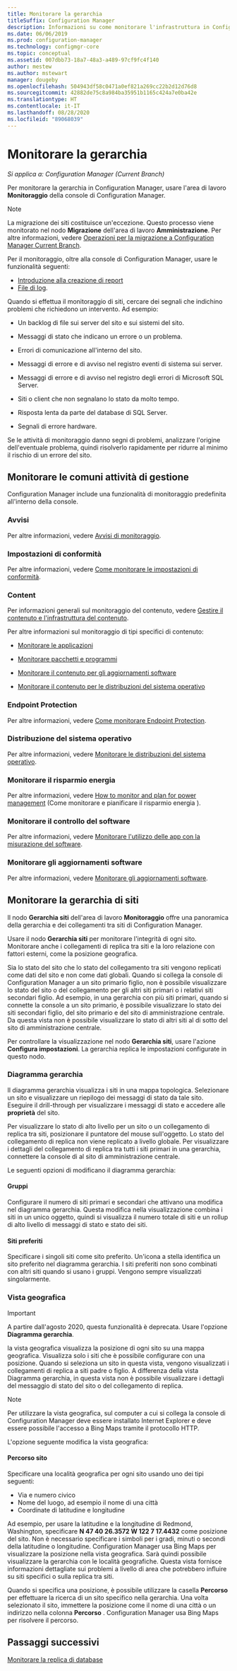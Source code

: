 ```yaml
---
title: Monitorare la gerarchia
titleSuffix: Configuration Manager
description: Informazioni su come monitorare l'infrastruttura in Configuration Manager usando l'area di lavoro Monitoraggio della console.
ms.date: 06/06/2019
ms.prod: configuration-manager
ms.technology: configmgr-core
ms.topic: conceptual
ms.assetid: 007dbb73-18a7-48a3-a489-97cf9fc4f140
author: mestew
ms.author: mstewart
manager: dougeby
ms.openlocfilehash: 504943df58c0471a0ef821a269cc22b2d12d76d8
ms.sourcegitcommit: 42882de75c8a984ba35951b1165c424a7e0ba42e
ms.translationtype: HT
ms.contentlocale: it-IT
ms.lasthandoff: 08/28/2020
ms.locfileid: "89068039"
---
```

# <a name="monitor-the-hierarchy"></a>Monitorare la gerarchia

*Si applica a: Configuration Manager (Current Branch)*

Per monitorare la gerarchia in Configuration Manager, usare l'area di lavoro **Monitoraggio** della console di Configuration Manager.  

> [!NOTE]  
> La migrazione dei siti costituisce un'eccezione. Questo processo viene monitorato nel nodo **Migrazione** dell'area di lavoro **Amministrazione**. Per altre informazioni, vedere [Operazioni per la migrazione a Configuration Manager Current Branch](../../migration/operations-for-migration.md).  

Per il monitoraggio, oltre alla console di Configuration Manager, usare le funzionalità seguenti:

- [Introduzione alla creazione di report](introduction-to-reporting.md)
- [File di log](../../plan-design/hierarchy/log-files.md).  

Quando si effettua il monitoraggio di siti, cercare dei segnali che indichino problemi che richiedono un intervento. Ad esempio:  

- Un backlog di file sui server del sito e sui sistemi del sito.  

- Messaggi di stato che indicano un errore o un problema.  

- Errori di comunicazione all'interno del sito.  

- Messaggi di errore e di avviso nel registro eventi di sistema sui server.  

- Messaggi di errore e di avviso nel registro degli errori di Microsoft SQL Server.  

- Siti o client che non segnalano lo stato da molto tempo.  

- Risposta lenta da parte del database di SQL Server.  

- Segnali di errore hardware.  

Se le attività di monitoraggio danno segni di problemi, analizzare l'origine dell'eventuale problema, quindi risolverlo rapidamente per ridurre al minimo il rischio di un errore del sito.  


## <a name="monitor-common-management-tasks"></a><a name="BKMK_MonintorMgmtTasks"></a> Monitorare le comuni attività di gestione

Configuration Manager include una funzionalità di monitoraggio predefinita all'interno della console.

### <a name="alerts"></a>Avvisi

Per altre informazioni, vedere [Avvisi di monitoraggio](use-alerts-and-the-status-system.md#BKMK_MonitorAlerts).  

### <a name="compliance-settings"></a>Impostazioni di conformità

Per altre informazioni, vedere [Come monitorare le impostazioni di conformità](../../../compliance/deploy-use/monitor-compliance-settings.md).

### <a name="content"></a>Content

Per informazioni generali sul monitoraggio del contenuto, vedere [Gestire il contenuto e l'infrastruttura del contenuto](../deploy/configure/manage-content-and-content-infrastructure.md).  

Per altre informazioni sul monitoraggio di tipi specifici di contenuto:

- [Monitorare le applicazioni](../../../apps/deploy-use/monitor-applications-from-the-console.md)

- [Monitorare pacchetti e programmi](../../../apps/deploy-use/packages-and-programs.md#monitor-packages-and-programs)  

- [Monitorare il contenuto per gli aggiornamenti software](../../../sum/deploy-use/monitor-software-updates.md#BKMK_MonitorContent)

- [Monitorare il contenuto per le distribuzioni del sistema operativo](../../../osd/deploy-use/monitor-operating-system-deployments.md#BKMK_MonitorContent)

### <a name="endpoint-protection"></a>Endpoint Protection

Per altre informazioni, vedere [Come monitorare Endpoint Protection](../../../protect/deploy-use/monitor-endpoint-protection.md).  

### <a name="os-deployment"></a>Distribuzione del sistema operativo

Per altre informazioni, vedere [Monitorare le distribuzioni del sistema operativo](../../../osd/deploy-use/monitor-operating-system-deployments.md).

### <a name="monitor-power-management"></a>Monitorare il risparmio energia

Per altre informazioni, vedere [How to monitor and plan for power management](../../clients/manage/power/monitor-and-plan-for-power-management.md) (Come monitorare e pianificare il risparmio energia ).  

### <a name="monitor-software-metering"></a>Monitorare il controllo del software

Per altre informazioni, vedere [Monitorare l'utilizzo delle app con la misurazione del software](../../../apps/deploy-use/monitor-app-usage-with-software-metering.md).  

### <a name="monitor-software-updates"></a>Monitorare gli aggiornamenti software

Per altre informazioni, vedere [Monitorare gli aggiornamenti software](../../../sum/deploy-use/monitor-software-updates.md).  


## <a name="monitor-the-site-hierarchy"></a><a name="BKMK_SH_Node"></a> Monitorare la gerarchia di siti

Il nodo **Gerarchia siti** dell'area di lavoro **Monitoraggio** offre una panoramica della gerarchia e dei collegamenti tra siti di Configuration Manager. 

Usare il nodo **Gerarchia siti** per monitorare l'integrità di ogni sito. Monitorare anche i collegamenti di replica tra siti e la loro relazione con fattori esterni, come la posizione geografica.  

Sia lo stato del sito che lo stato del collegamento tra siti vengono replicati come dati del sito e non come dati globali. Quando si collega la console di Configuration Manager a un sito primario figlio, non è possibile visualizzare lo stato del sito o del collegamento per gli altri siti primari o i relativi siti secondari figlio. Ad esempio, in una gerarchia con più siti primari, quando si connette la console a un sito primario, è possibile visualizzare lo stato dei siti secondari figlio, del sito primario e del sito di amministrazione centrale. Da questa vista non è possibile visualizzare lo stato di altri siti al di sotto del sito di amministrazione centrale.  

Per controllare la visualizzazione nel nodo **Gerarchia siti**, usare l'azione **Configura impostazioni**. La gerarchia replica le impostazioni configurate in questo nodo.  

### <a name="hierarchy-diagram"></a>Diagramma gerarchia

Il diagramma gerarchia visualizza i siti in una mappa topologica. Selezionare un sito e visualizzare un riepilogo dei messaggi di stato da tale sito. Eseguire il drill-through per visualizzare i messaggi di stato e accedere alle **proprietà** del sito.  

Per visualizzare lo stato di alto livello per un sito o un collegamento di replica tra siti, posizionare il puntatore del mouse sull'oggetto. Lo stato del collegamento di replica non viene replicato a livello globale. Per visualizzare i dettagli del collegamento di replica tra tutti i siti primari in una gerarchia, connettere la console di al sito di amministrazione centrale.  

Le seguenti opzioni di modificano il diagramma gerarchia:  

#### <a name="groups"></a>Gruppi

Configurare il numero di siti primari e secondari che attivano una modifica nel diagramma gerarchia. Questa modifica nella visualizzazione combina i siti in un unico oggetto, quindi si visualizza il numero totale di siti e un rollup di alto livello di messaggi di stato e stato dei siti.

#### <a name="favorite-sites"></a>Siti preferiti

Specificare i singoli siti come sito preferito. Un'icona a stella identifica un sito preferito nel diagramma gerarchia. I siti preferiti non sono combinati con altri siti quando si usano i gruppi. Vengono sempre visualizzati singolarmente.  

### <a name="geographical-view"></a>Vista geografica

> [!IMPORTANT]
> A partire dall'agosto 2020, questa funzionalità è deprecata. Usare l'opzione **Diagramma gerarchia**.<!--8116777-->

la vista geografica visualizza la posizione di ogni sito su una mappa geografica. Visualizza solo i siti che è possibile configurare con una posizione. Quando si seleziona un sito in questa vista, vengono visualizzati i collegamenti di replica a siti padre o figlio. A differenza della vista Diagramma gerarchia, in questa vista non è possibile visualizzare i dettagli del messaggio di stato del sito o del collegamento di replica.  

> [!NOTE]  
> Per utilizzare la vista geografica, sul computer a cui si collega la console di Configuration Manager deve essere installato Internet Explorer e deve essere possibile l'accesso a Bing Maps tramite il protocollo HTTP.  

L'opzione seguente modifica la vista geografica:  

#### <a name="site-location"></a>Percorso sito

Specificare una località geografica per ogni sito usando uno dei tipi seguenti:

- Via e numero civico
- Nome del luogo, ad esempio il nome di una città
- Coordinate di latitudine e longitudine

Ad esempio, per usare la latitudine e la longitudine di Redmond, Washington, specificare **N 47 40 26.3572 W 122 7 17.4432** come posizione del sito. Non è necessario specificare i simboli per i gradi, minuti o secondi della latitudine o longitudine. Configuration Manager usa Bing Maps per visualizzare la posizione nella vista geografica. Sarà quindi possibile visualizzare la gerarchia con le località geografiche. Questa vista fornisce informazioni dettagliate sui problemi a livello di area che potrebbero influire su siti specifici o sulla replica tra siti.  

Quando si specifica una posizione, è possibile utilizzare la casella **Percorso** per effettuare la ricerca di un sito specifico nella gerarchia. Una volta selezionato il sito, immettere la posizione come il nome di una città o un indirizzo nella colonna **Percorso** . Configuration Manager usa Bing Maps per risolvere il percorso.  

<a name="BKMK_MonitorRepLinksAndStatuss"></a>

## <a name="next-steps"></a>Passaggi successivi

[Monitorare la replica di database](monitor-replication.md)
